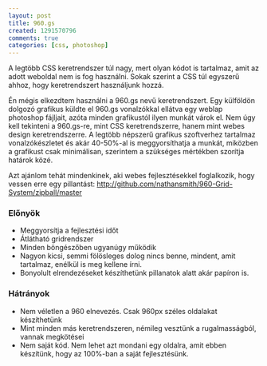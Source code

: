 ```yaml
---
layout: post
title: 960.gs
created: 1291570796
comments: true
categories: [css, photoshop]
---
```

A legtöbb CSS keretrendszer túl nagy, mert olyan kódot is tartalmaz, amit az adott weboldal nem is fog használni. Sokak szerint a CSS túl egyszerű ahhoz, hogy keretrendszert használjunk hozzá.

Én mégis elkezdtem használni a 960.gs nevű keretrendszert. Egy külföldön dolgozó grafikus küldte el 960.gs vonalzókkal ellátva egy weblap photoshop fájljait, azóta minden grafikustól ilyen munkát várok el. Nem úgy kell tekinteni a 960.gs-re, mint CSS keretrendszerre, hanem mint webes design keretrendszerre. A legtöbb népszerű grafikus szoftverhez tartalmaz vonalzókészletet és akár 40-50%-al is meggyorsíthatja a munkát, miközben a grafikust csak minimálisan, szerintem a szükséges mértékben szorítja határok közé.

Azt ajánlom tehát mindenkinek, aki webes fejlesztésekkel foglalkozik, hogy vessen erre egy pillantást: http://github.com/nathansmith/960-Grid-System/zipball/master

<h3>Előnyök</h3>
<ul>
    <li>Meggyorsítja a fejlesztési időt</li>
    <li>Átlátható gridrendszer</li>
    <li>Minden böngészőben ugyanúgy működik</li>
    <li>Nagyon kicsi, semmi fölösleges dolog nincs benne, mindent, amit tartalmaz, enélkül is meg kellene írni.</li>
    <li>Bonyolult elrendezéseket készíthetünk pillanatok alatt akár papíron is.</li>
</ul>

<h3>Hátrányok</h3>
<ul>
    <li>Nem véletlen a 960 elnevezés. Csak 960px széles oldalakat készíthetünk</li>
    <li>Mint minden más keretrendszeren, némileg vesztünk a rugalmasságból, vannak megkötései</li>
    <li>Nem saját kód. Nem lehet azt mondani egy oldalra, amit ebben készítünk, hogy az 100%-ban a saját fejlesztésünk.</li>
</ul>

